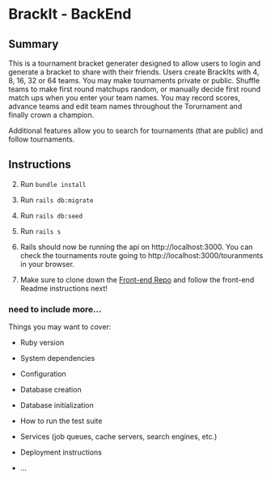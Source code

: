 
# BrackIt - BackEnd

## Summary

This is a tournament bracket generater designed to allow users to login and generate a bracket to share with their friends. Users create BrackIts with 4, 8, 16, 32 or 64 teams. You may make tournaments private or public. Shuffle teams to make first round matchups random, or manually decide first round match ups when you enter your team names. You may record scores, advance teams and edit team names throughout the Torurnament and finally crown a champion. 

Additional features allow you to search for tournaments (that are public) and follow tournaments. 

## Instructions

2. Run 
`bundle install`

3. Run
`rails db:migrate`

4. Run
`rails db:seed`

5. Run
`rails s`

6. Rails should now be running the api on http://localhost:3000. You can check the tournaments route going to http://localhost:3000/touranments in your browser.

5. Make sure to clone down the [Front-end Repo](https://github.com/lmonty22/brackIt-front-end/) and follow the front-end Readme instructions next! 


### need to include more... 

Things you may want to cover:

* Ruby version

* System dependencies

* Configuration

* Database creation

* Database initialization

* How to run the test suite

* Services (job queues, cache servers, search engines, etc.)

* Deployment instructions

* ...
